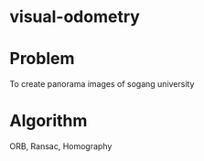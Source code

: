 # visual-odometry

# Problem 
To create panorama images of sogang university

# Algorithm
ORB, Ransac, Homography
